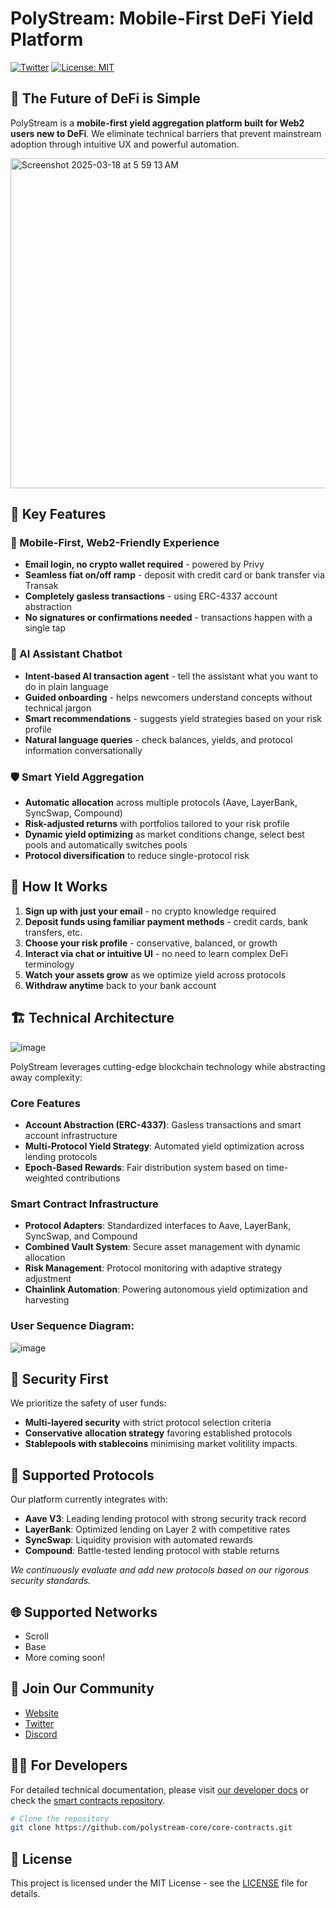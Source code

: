 # PolyStream: Mobile-First DeFi Yield Platform

[![Twitter](https://img.shields.io/twitter/follow/polystream_xyz?style=social)](https://x.com/polystream_xyz)
[![License: MIT](https://img.shields.io/badge/License-MIT-yellow.svg)](https://opensource.org/licenses/MIT)

## 🌟 The Future of DeFi is Simple

PolyStream is a **mobile-first yield aggregation platform built for Web2 users new to DeFi**. We eliminate technical barriers that prevent mainstream adoption through intuitive UX and powerful automation.

<img width="528" alt="Screenshot 2025-03-18 at 5 59 13 AM" src="https://github.com/user-attachments/assets/896bdffe-a1a4-45bf-8411-e0a553cb8dc1" />


## 🚀 Key Features

### 📱 Mobile-First, Web2-Friendly Experience
- **Email login, no crypto wallet required** - powered by Privy
- **Seamless fiat on/off ramp** - deposit with credit card or bank transfer via Transak
- **Completely gasless transactions** - using ERC-4337 account abstraction
- **No signatures or confirmations needed** - transactions happen with a single tap

### 🤖 AI Assistant Chatbot
- **Intent-based AI transaction agent** - tell the assistant what you want to do in plain language
- **Guided onboarding** - helps newcomers understand concepts without technical jargon
- **Smart recommendations** - suggests yield strategies based on your risk profile
- **Natural language queries** - check balances, yields, and protocol information conversationally

### 🛡️ Smart Yield Aggregation
- **Automatic allocation** across multiple protocols (Aave, LayerBank, SyncSwap, Compound)
- **Risk-adjusted returns** with portfolios tailored to your risk profile
- **Dynamic yield optimizing** as market conditions change, select best pools and automatically switches pools
- **Protocol diversification** to reduce single-protocol risk

## 🔄 How It Works

1. **Sign up with just your email** - no crypto knowledge required
2. **Deposit funds using familiar payment methods** - credit cards, bank transfers, etc.
3. **Choose your risk profile** - conservative, balanced, or growth
4. **Interact via chat or intuitive UI** - no need to learn complex DeFi terminology
5. **Watch your assets grow** as we optimize yield across protocols
6. **Withdraw anytime** back to your bank account

## 🏗️ Technical Architecture

![image](https://github.com/user-attachments/assets/4c84f306-382f-40d8-9f0d-28157b403a0b)

PolyStream leverages cutting-edge blockchain technology while abstracting away complexity:

### Core Features
- **Account Abstraction (ERC-4337)**: Gasless transactions and smart account infrastructure
- **Multi-Protocol Yield Strategy**: Automated yield optimization across lending protocols
- **Epoch-Based Rewards**: Fair distribution system based on time-weighted contributions

### Smart Contract Infrastructure
- **Protocol Adapters**: Standardized interfaces to Aave, LayerBank, SyncSwap, and Compound
- **Combined Vault System**: Secure asset management with dynamic allocation
- **Risk Management**: Protocol monitoring with adaptive strategy adjustment
- **Chainlink Automation**: Powering autonomous yield optimization and harvesting

### User Sequence Diagram:

![image](https://github.com/user-attachments/assets/fb45d45d-1ff7-480e-8fe8-205b4080a98a)


## 🔐 Security First

We prioritize the safety of user funds:

- **Multi-layered security** with strict protocol selection criteria
- **Conservative allocation strategy** favoring established protocols
- **Stablepools with stablecoins** minimising market volitility impacts.

## 💼 Supported Protocols

Our platform currently integrates with:

- **Aave V3**: Leading lending protocol with strong security track record
- **LayerBank**: Optimized lending on Layer 2 with competitive rates
- **SyncSwap**: Liquidity provision with automated rewards
- **Compound**: Battle-tested lending protocol with stable returns

*We continuously evaluate and add new protocols based on our rigorous security standards.*

## 🌐 Supported Networks

- Scroll
- Base
- More coming soon!

## 🤝 Join Our Community

- [Website](https://polystream.xyz)
- [Twitter](https://x.com/polystream_xyz)
- [Discord](https://discord.gg/polystream)

## 👨‍💻 For Developers

For detailed technical documentation, please visit [our developer docs](https://docs.polystream.xyz) or check the [smart contracts repository](https://github.com/polystream-core/core-contracts).

```bash
# Clone the repository
git clone https://github.com/polystream-core/core-contracts.git
```

## 📄 License

This project is licensed under the MIT License - see the [LICENSE](LICENSE) file for details.

